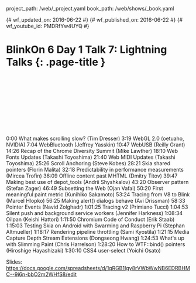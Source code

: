 project_path: /web/_project.yaml
book_path: /web/shows/_book.yaml

{# wf_updated_on: 2016-06-22 #}
{# wf_published_on: 2016-06-22 #}
{# wf_youtube_id: PMDRfYw4UYQ #}

# BlinkOn 6 Day 1 Talk 7: Lightning Talks {: .page-title }


<div class="video-wrapper">
  <iframe class="devsite-embedded-youtube-video" data-video-id="PMDRfYw4UYQ"
          data-autohide="1" data-showinfo="0" frameborder="0" allowfullscreen>
  </iframe>
</div>


0:00 What makes scrolling slow? (Tim Dresser)
3:19 WebGL 2.0 (oetuaho, NVIDIA)
7:04 WebBluetooth (Jeffrey Yasskin)
10:47 WebUSB (Reilly Grant)
14:26 Recap of the Chrome Diversity Summit (Mike Lawther)
18:10 Web Fonts Updates (Takashi Toyoshima)
21:40 Web MIDI Updates (Takashi Toyoshima)
25:26 Scroll Anchoring (Steve Kobes)
28:21 Skia shared pointers (Florin Malita)
32:18 Predictability in performance measurements (Mircea Trofin)
36:09 Offline content past MHTML (Dmitry Titov)
39:47 Making best use of depot_tools (Andrii Shyshkalov)
43:20 Observer pattern (Stefan Zager)
46:49 Subsetting the Web (Ojan Vafai)
50:20 First meaningful paint metric (Kunihiko Sakamoto)
53:24 Tracing from V8 to Blink (Marcel Hlopko)
56:25 Making alert() dialogs behave (Avi Drissman)
58:33 Pointer Events (Navid Zolghadr)
1:01:25 Tracing v2 (Primiano Tucci)
1:04:53 Silent push and background service workers (Jennifer Harkness)
1:08:34 Oilpan (Keishi Hattori)
1:11:50 Chromium Code of Conduct (Erik Staab)
1:15:03 Testing Skia on Android with Swarming and Raspberry Pi (Stephan Altmueller)
1:18:17 Rendering pipeline throttling (Sami Kyostila)
1:21:15 Media Capture Depth Stream Extensions (Dongseong Hwang)
1:24:53 What's up with Slimming Paint (Chris Harrelson)
1:28:20 How to WTF::bind() pointers (Hiroshige Hayashizaki)
1:30:10 CSS4 user-select (Yoichi Osato)

Slides: https://docs.google.com/spreadsheets/d/1qRGB1Igy8rVWbWwNB6EDRBHMC--9i6n-bbO2m2WHfS8/edit
